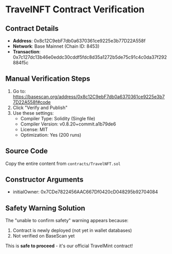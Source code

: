 # TravelNFT Contract Verification

## Contract Details
- **Address**: 0x8c12C9ebF7db0a6370361ce9225e3b77D22A558f
- **Network**: Base Mainnet (Chain ID: 8453)  
- **Transaction**: 0x7c127dc13b46e0eddc30cddf5fdc8d35a1272b5de75c91c4c0da37f292884f5c

## Manual Verification Steps
1. Go to: https://basescan.org/address/0x8c12C9ebF7db0a6370361ce9225e3b77D22A558f#code
2. Click "Verify and Publish" 
3. Use these settings:
   - Compiler Type: Solidity (Single file)
   - Compiler Version: v0.8.20+commit.a1b79de6
   - License: MIT
   - Optimization: Yes (200 runs)

## Source Code
Copy the entire content from `contracts/TravelNFT.sol`

## Constructor Arguments
- initialOwner: 0x7CDe7822456AAC667Df0420cD048295b92704084

## Safety Warning Solution
The "unable to confirm safety" warning appears because:
1. Contract is newly deployed (not yet in wallet databases)
2. Not verified on BaseScan yet

This is **safe to proceed** - it's our official TravelMint contract!